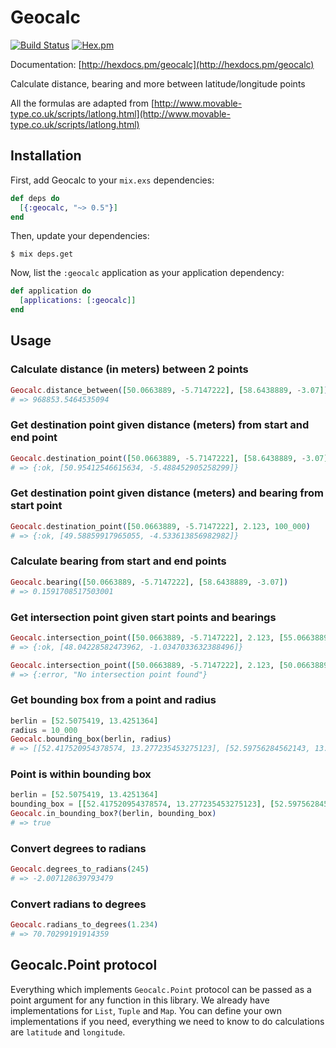 # Geocalc

[![Build Status](https://travis-ci.org/yltsrc/geocalc.svg?branch=master)](https://travis-ci.org/yltsrc/geocalc)
[![Hex.pm](https://img.shields.io/hexpm/v/geocalc.svg)](https://hex.pm/packages/geocalc)

Documentation: [http://hexdocs.pm/geocalc](http://hexdocs.pm/geocalc)

Calculate distance, bearing and more between latitude/longitude points

All the formulas are adapted from
[http://www.movable-type.co.uk/scripts/latlong.html](http://www.movable-type.co.uk/scripts/latlong.html)

## Installation

First, add Geocalc to your `mix.exs` dependencies:

```elixir
def deps do
  [{:geocalc, "~> 0.5"}]
end
```

Then, update your dependencies:

```sh-session
$ mix deps.get
```

Now, list the `:geocalc` application as your
application dependency:

```elixir
def application do
  [applications: [:geocalc]]
end
```


## Usage

### Calculate distance (in meters) between 2 points

```elixir
Geocalc.distance_between([50.0663889, -5.7147222], [58.6438889, -3.07])
# => 968853.5464535094
```

### Get destination point given distance (meters) from start and end point

```elixir
Geocalc.destination_point([50.0663889, -5.7147222], [58.6438889, -3.07], 100_000)
# => {:ok, [50.95412546615634, -5.488452905258299]}
```

### Get destination point given distance (meters) and bearing from start point

```elixir
Geocalc.destination_point([50.0663889, -5.7147222], 2.123, 100_000)
# => {:ok, [49.58859917965055, -4.533613856982982]}
```

### Calculate bearing from start and end points

```elixir
Geocalc.bearing([50.0663889, -5.7147222], [58.6438889, -3.07])
# => 0.1591708517503001
```

### Get intersection point given start points and bearings

```elixir
Geocalc.intersection_point([50.0663889, -5.7147222], 2.123, [55.0663889, -15.7147222], 2.123)
# => {:ok, [48.04228582473962, -1.0347033632388496]}

Geocalc.intersection_point([50.0663889, -5.7147222], 2.123, [50.0663889, -5.7147222], 2.123)
# => {:error, "No intersection point found"}
```

### Get bounding box from a point and radius

```elixir
berlin = [52.5075419, 13.4251364]
radius = 10_000
Geocalc.bounding_box(berlin, radius)
# => [[52.417520954378574, 13.277235453275123], [52.59756284562143, 13.573037346724874]]
```

### Point is within bounding box

```elixir
berlin = [52.5075419, 13.4251364]
bounding_box = [[52.417520954378574, 13.277235453275123], [52.59756284562143, 13.573037346724874]]
Geocalc.in_bounding_box?(berlin, bounding_box)
# => true
```

### Convert degrees to radians

```elixir
Geocalc.degrees_to_radians(245)
# => -2.007128639793479
```

### Convert radians to degrees

```elixir
Geocalc.radians_to_degrees(1.234)
# => 70.70299191914359
```


## Geocalc.Point protocol

Everything which implements `Geocalc.Point` protocol can be passed as a point
argument for any function in this library.
We already have implementations for `List`, `Tuple` and `Map`.
You can define your own implementations if you need, everything we need to know
to do calculations are `latitude` and `longitude`.
